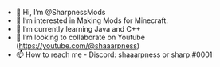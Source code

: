 - 👋 Hi, I’m @SharpnessMods
- 👀 I’m interested in Making Mods for Minecraft.
- 🌱 I’m currently learning Java and C++
- 💞️ I’m looking to collaborate on Youtube (https://youtube.com/@shaaarpness)
- 📫 How to reach me - Discord: shaaarpness or sharp.#0001
